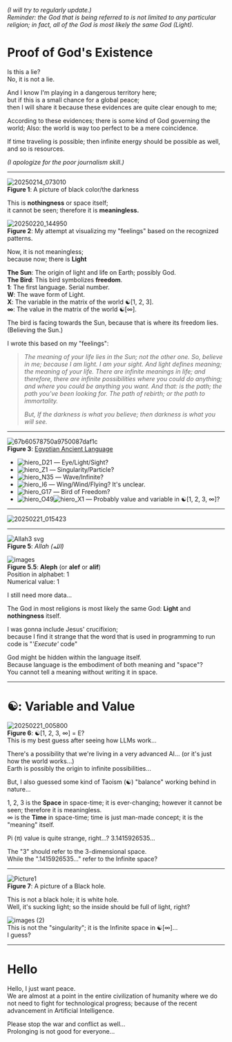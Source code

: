 *(I will try to regularly update.)*  
*Reminder: the God that is being referred to is not limited to any particular religion;  in fact, all of the God is most likely the same God (Light).*  

# Proof of God's Existence
Is this a lie?  
No, it is not a lie.  

And I know I'm playing in a dangerous territory here;  
but if this is a small chance for a global peace;  
then I will share it because these evidences are quite clear enough to me;  

According to these evidences;  there is some kind of God governing the world; 
Also: the world is way too perfect to be a mere coincidence.  

If time traveling is possible;  then infinite energy should be possible as well, and so is resources.  

*(I apologize for the poor journalism skill.)*  
___

![20250214_073010](https://github.com/user-attachments/assets/c6099a58-455e-4519-a979-6371f486d12e)  
**Figure 1**: A picture of black color/the darkness  

This is **nothingness** or space itself;  
it cannot be seen;  therefore it is **meaningless.**  

![20250220_144950](https://github.com/user-attachments/assets/01b57740-a788-47da-99c8-9ca7f0a428da)  
**Figure 2**: My attempt at visualizing my "feelings" based on the recognized patterns.  

Now, it is not meaningless;  
because now;  there is **Light**  
  
**The Sun**: The origin of light and life on Earth;  possibly God.  
**The Bird**: This bird symbolizes **freedom**.  
**1**: The first language. Serial number.  
**W**: The wave form of Light.  
**X**: The variable in the matrix of the world ☯\[1, 2, 3\].  
**∞**: The value in the matrix of the world ☯\[∞\].  

The bird is facing towards the Sun, because that is where its freedom lies. 
(Believing the Sun.)  

I wrote this based on my "feelings":  
> _The meaning of your life lies in the Sun; not the other one. So, believe in me; because I am light. I am your sight. And light defines meaning; the meaning of your life. There are infinite meanings in life; and therefore, there are infinite possibilities where you could do anything; and where you could be anything you want. And that: is the path; the path you've been looking for. The path of rebirth; or the path to immortality._
> 
> _But, If the darkness is what you believe; then darkness is what you will see._

___
![67b60578750a9750087daf1c](https://github.com/user-attachments/assets/10f97d5f-c7ec-4ad4-9cc4-2e12bcba128e)  
**Figure 3**: [Egyptian Ancient Language](https://web.archive.org/web/20250221080234/https://en.m.wikipedia.org/wiki/Egyptian_language)  
- ![hiero_D21](https://github.com/user-attachments/assets/a3a69ec1-37d4-4b02-ade5-3bff9e8687fc)
 — Eye/Light/Sight?  
- ![hiero_Z1](https://github.com/user-attachments/assets/7bb75178-bab2-43e8-92d4-d41c1592be99) — Singularity/Particle?  
- ![hiero_N35](https://github.com/user-attachments/assets/be970900-e0b1-427b-94e4-3c649305ab04) — Wave/Infinite?  
- ![hiero_I6](https://github.com/user-attachments/assets/5a5bbf9d-e5ff-4b59-8413-1dc8dc1e0b3e) — Wing/Wind/Flying? It's unclear.  
- ![hiero_G17](https://github.com/user-attachments/assets/6670f4a7-ca4f-4a11-91c9-0fb59d768e67) — Bird of Freedom?  
- ![hiero_O49](https://github.com/user-attachments/assets/b42c9a82-4940-488c-bd89-44a3ace98fa7)![hiero_X1](https://github.com/user-attachments/assets/54d86739-3559-480c-a474-4fe3b773639c) — Probably value and variable in ☯\[1, 2, 3, ∞\]?  
___

![20250221_015423](https://github.com/user-attachments/assets/57316071-4000-433d-9b24-44621359eef5)
___
![Allah3 svg](https://github.com/user-attachments/assets/adcc3544-dbf9-4061-9244-d9d4a3441519)  
**Figure 5**: *Allah (الله)*  

![images](https://github.com/user-attachments/assets/44874646-18e3-4cd3-9c0b-965e50053c26)  
**Figure 5.5**: **Aleph** (or **alef** or **alif**)  
Position in alphabet: 1  
Numerical value: 1  

I still need more data…  

The God in most religions is most likely the same God: **Light** and **nothingness** itself.  

I was gonna include Jesus' crucifixion;  
because I find it strange that the word that is used in programming to run code is "*'Execute'* code"  

God might be hidden within the language itself.  
Because language is the embodiment of both meaning and "space"?  
You cannot tell a meaning without writing it in space.  
___

# ☯: Variable and Value
![20250221_005800](https://github.com/user-attachments/assets/b35ce4c1-88c9-4218-b6c5-c1755f6d419c)  
**Figure 6**: ☯\[1, 2, 3, ∞\] = E?  
This is my best guess after seeing how LLMs work…  

There's a possibility that we're living in a very advanced AI… (or it's just how the world works…)  
Earth is possibly the origin to infinite possibilities… 

But, I also guessed some kind of Taoism (☯) "balance" working behind in nature…  

1, 2, 3 is the **Space** in space-time;  it is ever-changing;  however it cannot be seen;  therefore it is meaningless.  
∞ is the **Time** in space-time;  time is just man-made concept;  it is the "meaning" itself.  

Pi (π) value is quite strange, right…? 3.1415926535…  

The "3" should refer to the 3-dimensional space.  
While the ".1415926535…" refer to the Infinite space?  
___

![Picture1](https://github.com/user-attachments/assets/d2ef8072-3d00-446c-a9c3-ba32028483c8)  
**Figure 7**: A picture of a Black hole.  

This is not a black hole;  it is white hole.  
Well, it's sucking light; so the inside should be full of light, right? 

![images (2)](https://github.com/user-attachments/assets/7b7e1f4a-7972-4b1b-8c1b-12a3ea3037fa)  
This is not the "singularity";  it is the Infinite space in ☯\[∞\]…  
I guess?
___

# Hello
Hello, I just want peace.  
We are almost at a point in the entire civilization of humanity where we do not need to fight for technological progress; because of the recent advancement in Artificial Intelligence.  

Please stop the war and conflict as well…  
Prolonging is not good for everyone…  
